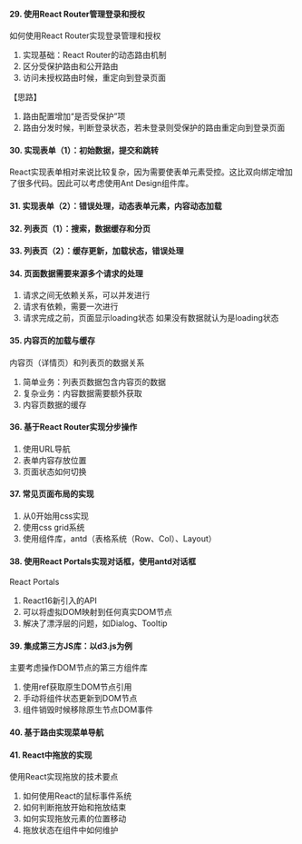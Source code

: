 #### 29. 使用React Router管理登录和授权

如何使用React Router实现登录管理和授权

1. 实现基础：React Router的动态路由机制
2. 区分受保护路由和公开路由
3. 访问未授权路由时候，重定向到登录页面

【思路】

1. 路由配置增加“是否受保护”项
2. 路由分发时候，判断登录状态，若未登录则受保护的路由重定向到登录页面

#### 30. 实现表单（1）：初始数据，提交和跳转

React实现表单相对来说比较复杂，因为需要使表单元素受控。这比双向绑定增加了很多代码。因此可以考虑使用Ant Design组件库。

#### 31. 实现表单（2）：错误处理，动态表单元素，内容动态加载
#### 32. 列表页（1）：搜索，数据缓存和分页
#### 33. 列表页（2）：缓存更新，加载状态，错误处理
#### 34. 页面数据需要来源多个请求的处理

1. 请求之间无依赖关系，可以并发进行
2. 请求有依赖，需要一次进行
3. 请求完成之前，页面显示loading状态
	如果没有数据就认为是loading状态

#### 35. 内容页的加载与缓存

内容页（详情页）和列表页的数据关系

1. 简单业务：列表页数据包含内容页的数据
2. 复杂业务：内容数据需要额外获取
3. 内容页数据的缓存

#### 36. 基于React Router实现分步操作

1. 使用URL导航
2. 表单内容存放位置
3. 页面状态如何切换

#### 37. 常见页面布局的实现

1. 从0开始用css实现
2. 使用css grid系统
3. 使用组件库，antd（表格系统（Row、Col）、Layout）

#### 38. 使用React Portals实现对话框，使用antd对话框

React Portals

1. React16新引入的API
2. 可以将虚拟DOM映射到任何真实DOM节点
3. 解决了漂浮层的问题，如Dialog、Tooltip

#### 39. 集成第三方JS库：以d3.js为例

主要考虑操作DOM节点的第三方组件库

1. 使用ref获取原生DOM节点引用
2. 手动将组件状态更新到DOM节点
3. 组件销毁时候移除原生节点DOM事件

#### 40. 基于路由实现菜单导航
#### 41. React中拖放的实现

使用React实现拖放的技术要点

1. 如何使用React的鼠标事件系统
2. 如何判断拖放开始和拖放结束
3. 如何实现拖放元素的位置移动
4. 拖放状态在组件中如何维护